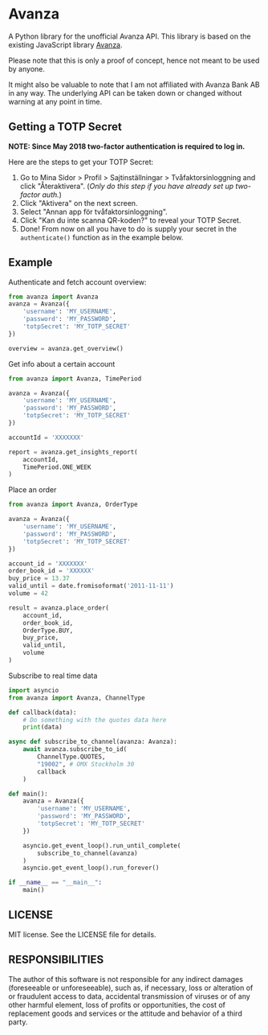# Avanza

A Python library for the unofficial Avanza API. This library is based on the existing JavaScript library [Avanza](https://github.com/fhqvst/avanza).

Please note that this is only a proof of concept, hence not meant to be used by anyone.

It might also be valuable to note that I am not affiliated with Avanza Bank AB in any way. The underlying API can be taken down or changed without warning at any point in time.

## Getting a TOTP Secret

**NOTE: Since May 2018 two-factor authentication is required to log in.**

Here are the steps to get your TOTP Secret:

1. Go to Mina Sidor > Profil > Sajtinställningar > Tvåfaktorsinloggning and click "Återaktivera". (*Only do this step if you have already set up two-factor auth.*)
1. Click "Aktivera" on the next screen.
1. Select "Annan app för tvåfaktorsinloggning".
1. Click "Kan du inte scanna QR-koden?" to reveal your TOTP Secret.
1. Done! From now on all you have to do is supply your secret in the `authenticate()` function as in the example below.

## Example

Authenticate and fetch account overview:

```python
from avanza import Avanza
avanza = Avanza({
    'username': 'MY_USERNAME',
    'password': 'MY_PASSWORD',
    'totpSecret': 'MY_TOTP_SECRET'
})

overview = avanza.get_overview()
```

Get info about a certain account
```python
from avanza import Avanza, TimePeriod

avanza = Avanza({
    'username': 'MY_USERNAME',
    'password': 'MY_PASSWORD',
    'totpSecret': 'MY_TOTP_SECRET'
})

accountId = 'XXXXXXX'

report = avanza.get_insights_report(
    accountId,
    TimePeriod.ONE_WEEK
)
```

Place an order
```python
from avanza import Avanza, OrderType

avanza = Avanza({
    'username': 'MY_USERNAME',
    'password': 'MY_PASSWORD',
    'totpSecret': 'MY_TOTP_SECRET'
})

account_id = 'XXXXXXX'
order_book_id = 'XXXXXX'
buy_price = 13.37
valid_until = date.fromisoformat('2011-11-11')
volume = 42

result = avanza.place_order(
    account_id,
    order_book_id,
    OrderType.BUY,
    buy_price,
    valid_until,
    volume
)
```

Subscribe to real time data
```python
import asyncio
from avanza import Avanza, ChannelType

def callback(data):
    # Do something with the quotes data here
    print(data)

async def subscribe_to_channel(avanza: Avanza):
    await avanza.subscribe_to_id(
        ChannelType.QUOTES,
        "19002", # OMX Stockholm 30
        callback
    )

def main():
    avanza = Avanza({
        'username': 'MY_USERNAME',
        'password': 'MY_PASSWORD',
        'totpSecret': 'MY_TOTP_SECRET'
    })

    asyncio.get_event_loop().run_until_complete(
        subscribe_to_channel(avanza)
    )
    asyncio.get_event_loop().run_forever()

if __name__ == "__main__":
    main()
```

## LICENSE

MIT license. See the LICENSE file for details.

## RESPONSIBILITIES

The author of this software is not responsible for any indirect damages (foreseeable or unforeseeable), such as, if necessary, loss or alteration of or fraudulent access to data, accidental transmission of viruses or of any other harmful element, loss of profits or opportunities, the cost of replacement goods and services or the attitude and behavior of a third party.
